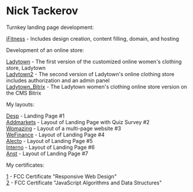 # Nick Tackerov

Turnkey landing page development:

[iFitness](https://github.com/Tacker115/tacker115.github.io/tree/main/ifitness "iFitness") - Includes design creation, content filling, domain, and hosting <br>

Development of an online store:

[Ladytown](https://github.com/Tacker115/tacker115.github.io/tree/main/ladytown "Ladytown") - The first version of the customized online women's clothing store, Ladytown <br>
[Ladytown2](https://github.com/Tacker115/tacker115.github.io/tree/main/ladytown2 "Ladytown2") - The second version of Ladytown's online clothing store includes authorization and an admin panel <br>
[Ladytown_Bitrix](https://github.com/Tacker115/tacker115.github.io/tree/main/ladytown_bitrix "Ladytown_Bitrix") - The Ladytown women's clothing online store version on the CMS Bitrix <br>

My layouts:

[Desp](https://tacker115.github.io/desp/ "Desp") - Landing Page #1 <br>
[Addmarkets](https://tacker115.github.io/addmarkets/ "Addmarkets") - Layout of Landing Page with Quiz Survey #2 <br>
[Womazing](https://tacker115.github.io/womazing/ "Womazing") - Layout of a multi-page website #3 <br>
[WeFinance](https://tacker115.github.io/wef/ "WeFinance") - Layout of Landing Page #4 <br>
[Alecto](https://tacker115.github.io/alecto/ "Alecto") - Layout of Landing Page #5 <br>
[Interno](https://tacker115.github.io/interno/ "Interno") - Layout of Landing Page #6 <br>
[Anst](https://tacker115.github.io/anst/ "Anst") - Layout of Landing Page #7

My certificates:

[1]( https://www.freecodecamp.org/certification/nikolaytacker/responsive-web-design "#1") - FCC Certificate "Responsive Web Design" <br>
[2]( https://www.freecodecamp.org/certification/nikolaytacker/javascript-algorithms-and-data-structures "#2") - FCC Certificate "JavaScript Algorithms and Data Structures" 
